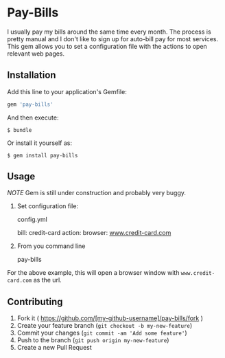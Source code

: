 # Pay-Bills

I usually pay my bills around the same time every month. The process is pretty manual and I don't like to sign up for auto-bill pay for most services. This gem allows you to set a configuration file with the actions to open relevant web pages.

## Installation

Add this line to your application's Gemfile:

```ruby
gem 'pay-bills'
```

And then execute:

    $ bundle

Or install it yourself as:

    $ gem install pay-bills

## Usage

*NOTE* Gem is still under construction and probably very buggy.

1. Set configuration file:
    
    config.yml
    
    bill: credit-card
    action:
        browser: www.credit-card.com

2. From you command line
    
    pay-bills

For the above example, this will open a browser window with `www.credit-card.com` as the url.

## Contributing

1. Fork it ( https://github.com/[my-github-username]/pay-bills/fork )
2. Create your feature branch (`git checkout -b my-new-feature`)
3. Commit your changes (`git commit -am 'Add some feature'`)
4. Push to the branch (`git push origin my-new-feature`)
5. Create a new Pull Request
